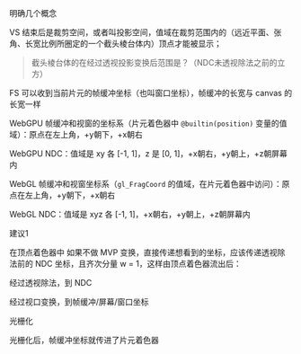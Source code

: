 明确几个概念

VS 结束后是裁剪空间，或者叫投影空间，值域在裁剪范围内的（远近平面、张角、长宽比例所圈定的一个截头棱台体内）顶点才能被显示；

>  截头棱台体的在经过透视投影变换后范围是？（NDC未透视除法之前的立方）

FS 可以收到当前片元的帧缓冲坐标（也叫窗口坐标），帧缓冲的长宽与 canvas 的长宽一样



WebGPU 帧缓冲和视窗的坐标系（片元着色器中 `@builtin(position)` 变量的值域）：原点在左上角，+y朝下，+x朝右

WebGPU NDC：值域是 xy 各 [-1, 1]，z 是 [0, 1]，+x朝右，+y朝上，+z朝屏幕内



WebGL 帧缓冲和视窗坐标系（`gl_FragCoord` 的值域，在片元着色器中访问）：原点在左上角，+y朝下，+x朝右

WebGL NDC：值域是 xyz 各 [-1, 1]，+x朝右，+y朝上，+z朝屏幕内



建议1

在顶点着色器中 如果不做 MVP 变换，直接传递想看到的坐标，应该传递透视除法前的 NDC 坐标，且齐次分量 w = 1，这样由顶点着色器流出后：

经过透视除法，到 NDC

经过视口变换，到帧缓冲/屏幕/窗口坐标

光栅化

光栅化后，帧缓冲坐标就传进了片元着色器

